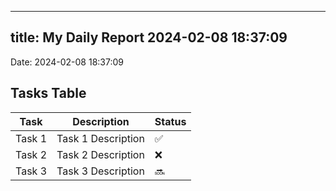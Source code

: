 
---
title: My Daily Report 2024-02-08 18:37:09
---

Date: 2024-02-08 18:37:09

## Tasks Table

| Task | Description | Status |
|------|-------------|--------|
| Task 1 | Task 1 Description | ✅ |
| Task 2 | Task 2 Description | ❌ |
| Task 3 | Task 3 Description | 🔜 |
